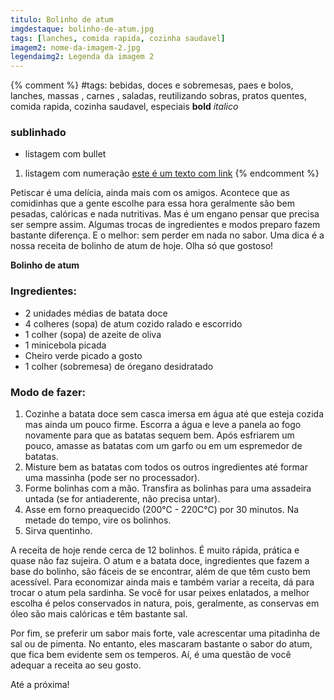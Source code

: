 ```yaml
---
titulo: Bolinho de atum
imgdestaque: bolinho-de-atum.jpg
tags: [lanches, comida rapida, cozinha saudavel]
imagem2: nome-da-imagem-2.jpg
legendaimg2: Legenda da imagem 2
---
```

{% comment %}
#tags: bebidas, doces e sobremesas, paes e bolos, lanches, massas , carnes , saladas, reutilizando sobras, pratos quentes, comida rapida, cozinha saudavel, especiais
**bold**
*italico*
### sublinhado
* listagem com bullet
1. listagem com numeração
[este é um texto com link](https://www.enderecodolink.com)
{% endcomment %}

Petiscar é uma delícia, ainda mais com os amigos. Acontece que as comidinhas que a gente escolhe para essa hora geralmente são bem pesadas, calóricas e nada nutritivas. Mas é um engano pensar que precisa ser sempre assim. Algumas trocas de ingredientes e modos preparo fazem bastante diferença. E o melhor: sem perder em nada no sabor. Uma dica é a nossa receita de bolinho de atum de hoje. Olha só que gostoso!

**Bolinho de atum**

### Ingredientes:

* 2 unidades médias de batata doce 
* 4 colheres (sopa) de atum cozido ralado e escorrido 
* 1 colher (sopa) de azeite de oliva
* 1 minicebola picada
* Cheiro verde picado a gosto
* 1 colher (sobremesa) de óregano desidratado

### Modo de fazer:

1. Cozinhe a batata doce sem casca imersa em água até que esteja cozida mas ainda um pouco firme. Escorra a água e leve a panela ao fogo novamente para que as batatas sequem bem. Após esfriarem um pouco, amasse as batatas com um garfo ou em um espremedor de batatas. 
2. Misture bem as batatas com todos os outros ingredientes até formar uma massinha (pode ser no processador).
3. Forme bolinhas com a mão. Transfira as bolinhas para uma assadeira untada (se for antiaderente, não precisa untar).
4. Asse em forno preaquecido (200°C - 220C°C) por 30 minutos. Na metade do tempo, vire os bolinhos. 
5. Sirva quentinho. 

A receita de hoje rende cerca de 12 bolinhos. É muito rápida, prática e quase não faz sujeira. O atum e a batata doce, ingredientes que fazem a base do bolinho, são fáceis de se encontrar, além de que têm custo bem acessível. Para economizar ainda mais e também variar a receita, dá para trocar o atum pela sardinha. Se você for usar peixes enlatados, a melhor escolha é pelos conservados in natura, pois, geralmente, as conservas em óleo são mais calóricas e têm bastante sal. 

Por fim, se preferir um sabor mais forte, vale acrescentar uma pitadinha de sal ou de pimenta. No entanto, eles mascaram bastante o sabor do atum, que fica bem evidente sem os temperos. Aí, é uma questão de você adequar a receita ao seu gosto. 

Até a próxima! 

